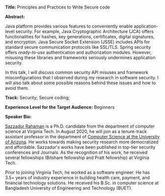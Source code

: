 **Title:** Principles and Practices to Write Secure code

**Abstract:**

Java platform provides various features to conveniently enable application-level security. For example, Java Cryptographic Architecture (JCA) offers functionalities for hashes, key generations, certificates, digital signatures, and encryption. Java Secure Socket Extension (JSSE) includes APIs for standard secure communication protocols like SSL/TLS. Spring security offers *ready-to-use* authentication and authorization modules. However, misusing these libraries and frameworks seriously undermines application security.

In this talk, I will discuss common security API misuses and framework misconfigurations that I observed during my research in software security. I will also talk about some possible reasons behind these issues and how to avoid them.

**Track:** Security; Secure coding;

**Experience Level for the Target Audience:** Beginners

**Speaker Bio:**

[Sazzadur Rahaman](https://www.sazzadur.com) is a Ph.D. candidate from the department of computer science at Virginia Tech. In August 2020, he will join as a tenure-track assistant professor in the department of [Computer Science at the University of Arizona](https://www.cs.arizona.edu/). He works towards making security research more democratized and affordable. Sazzadur's works have been published in top-tier security conferences and Journals. As the recognition of his work, he received several fellowships (Bitshare fellowship and Pratt fellowship) at Virginia Tech.

Prior to joining Virginia Tech, he worked as a software engineer. He has 3.5+ years of industry experience in building health care, payment, and financial technology solutions. He received his B.Sc. in computer science at Bangladesh University of Engineering and Technology (BUET).
